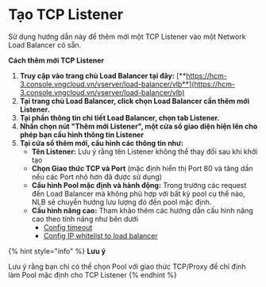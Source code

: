 # Tạo TCP Listener

Sử dụng hướng dẫn này để thêm mới một TCP Listener vào một Network Load Balancer có sẵn.

**Cách thêm mới TCP Listener**

1. **Truy cập vào trang chủ Load Balancer tại đây:** [**https://hcm-3.console.vngcloud.vn/vserver/load-balancer/vlb**](https://hcm-3.console.vngcloud.vn/vserver/load-balancer/vlb)
2. **Tại trang chủ Load Balancer, click chọn Load Balancer cần thêm mới Listener.**
3. **Tại phần thông tin chi tiết Load Balancer, chọn tab Listener.**
4. **Nhấn chọn nút "Thêm mới Listener", một cửa sổ giao diện hiện lên cho phép bạn cấu hình thông tin Listener**
5. **Tại cửa sổ thêm mới, cấu hình các thông tin như:**
   * **Tên Listener:** Lưu ý rằng tên Listener không thể thay đổi sau khi khởi tạo
   * **Chọn Giao thức TCP và Port** (mặc định hiển thị Port 80 và tăng dần nếu các Port nhỏ hơn đã được sử dụng)
   * **Cấu hình Pool mặc định và hành động:** Trong trường các request đến Load Balancer mà không phù hợp với bất kỳ pool cụ thể nào, NLB sẽ chuyển hướng lưu lượng đó đến pool mặc định.&#x20;
   * **Cấu hình nâng cao:** Tham khảo thêm các hướng dẫn cấu hình nâng cao theo tính năng như bên dưới
     * [Config timeout](https://docs.vngcloud.vn/display/vServer/Config+timeout)
     * [Config IP whitelist to load balancer](https://docs.vngcloud.vn/display/vServer/Config+IP+whitelist+to+load+balancer)

{% hint style="info" %}
**Lưu ý**

Lưu ý rằng bạn chỉ có thể chọn Pool với giao thức TCP/Proxy để chỉ định làm Pool mặc định cho TCP Listener
{% endhint %}

